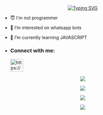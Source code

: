## <!-- Typing SVG -->
<p align="center">
    <a href="https://github.com/ISURU-BOT-V1">
        <img align="center"
        src="https://readme-typing-svg.herokuapp.com/?size=30&width=500&lines=HI!!+I+am+ISURU%20+%20+BOT+..."
            alt="Typing SVG"
        />
    </a>
</p>                                
 





- 😇 I'm not programmer
 
- 👀 I’m interested on whatsapp bots

- 🌱 I’m currently learning JAVASCRIPT
- <h3 align="left">Connect with me:</h3><p>   <a href="https://instagram.com/__.kalawama.__" target="blank"><img align="center" src="https://telegra.ph/file/a171ac66c22c5617fe27b.png" alt="https://www.instagram.com/__.kalawama.__/" height="40" width="40" /></a>
</p>



 <p align="center"> <a href="https://github.com/sanuwaofficial"><img src="https://github-profile-trophy.vercel.app/?username=isurubot&no-bg=true&no-frame=false&theme=algolia"></a></p>

<p align="center"> <a href="https://github.com/isuruoffbot"><img  src="http://github-readme-streak-stats.herokuapp.com?user=isuruoffbot&theme=github-dark-blue&hide_border=false&background=DDD9DA00&stroke=00AEFF&fire=00AEFF&ring=00AEFF&currStreakNum=00AEFF&currStreakLabel=00AEFF&sideLabels=00AEFF&dates=00AEFF&sideNums=00AEFF"></a></p>
<p align="center"> <a href="https://github.com/sanuwaofficial"><img src="https://github-readme-stats.vercel.app/api?username=isuruoffbot&theme=algolia&bg_color=DDD9DA00&text_color=00AEFF&show_icons=TRUE&icon_color=00AEFF" > </a> </p>
<p align="center"> <a href="https://github.com/isuruoffbot"><img src="https://github-readme-stats.vercel.app/api/top-langs/?username=isuruoffbot&hide=css,html&theme=algolia&bg_color=DDD9DA00&text_color=00AEFF" > </a> </p>
